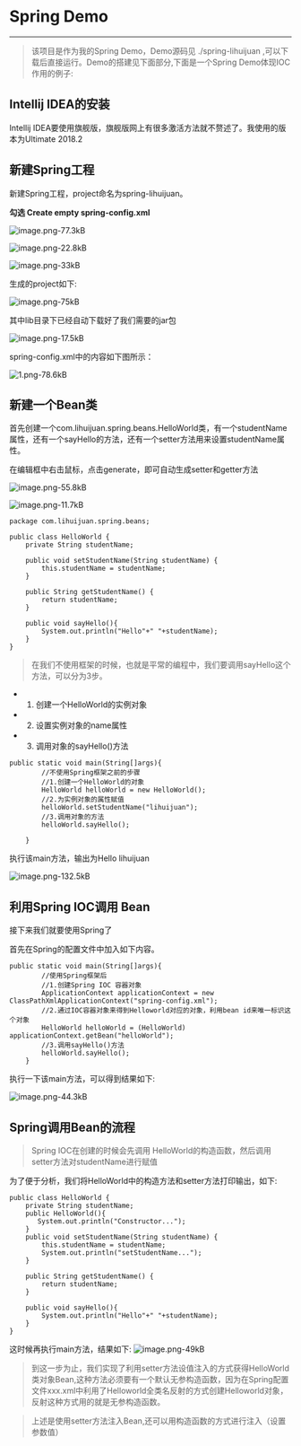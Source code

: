 # Spring Demo

---

> 该项目是作为我的Spring Demo，Demo源码见 ./spring-lihuijuan ,可以下载后直接运行。Demo的搭建见下面部分,下面是一个Spring Demo体现IOC作用的例子:

## Intellij IDEA的安装

Intellij IDEA要使用旗舰版，旗舰版网上有很多激活方法就不赘述了。我使用的版本为Ultimate 2018.2


## 新建Spring工程

新建Spring工程，project命名为spring-lihuijuan。

**勾选 Create empty spring-config.xml**

![image.png-77.3kB][2]

![image.png-22.8kB][3]

![image.png-33kB][4]

生成的project如下:

![image.png-75kB][5]

其中lib目录下已经自动下载好了我们需要的jar包


![image.png-17.5kB][6]

spring-config.xml中的内容如下图所示：

![1.png-78.6kB][7]

## 新建一个Bean类

首先创建一个com.lihuijuan.spring.beans.HelloWorld类，有一个studentName属性，还有一个sayHello的方法，还有一个setter方法用来设置studentName属性。 

在编辑框中右击鼠标，点击generate，即可自动生成setter和getter方法

![image.png-55.8kB][8]

![image.png-11.7kB][9]

```
package com.lihuijuan.spring.beans;

public class HelloWorld {
    private String studentName;

    public void setStudentName(String studentName) {
        this.studentName = studentName;
    }

    public String getStudentName() {
        return studentName;
    }

    public void sayHello(){
        System.out.println("Hello"+" "+studentName);
    }
}
```

> 在我们不使用框架的时候，也就是平常的编程中，我们要调用sayHello这个方法，可以分为3步。 

* 1. 创建一个HelloWorld的实例对象 

* 2. 设置实例对象的name属性 

* 3. 调用对象的sayHello()方法 

```
public static void main(String[]args){
        //不使用Spring框架之前的步骤
        //1.创建一个HelloWorld的对象
        HelloWorld helloWorld = new HelloWorld();
        //2.为实例对象的属性赋值
        helloWorld.setStudentName("lihuijuan");
        //3.调用对象的方法
        helloWorld.sayHello();

    }
```
执行该main方法，输出为Hello lihuijuan

![image.png-132.5kB][11]

## 利用Spring IOC调用 Bean 

接下来我们就要使用Spring了

首先在Spring的配置文件中加入如下内容。 

```
public static void main(String[]args){
        //使用Spring框架后
        //1.创建Spring IOC 容器对象
        ApplicationContext applicationContext = new ClassPathXmlApplicationContext("spring-config.xml");
        //2.通过IOC容器对象来得到Helloworld对应的对象，利用bean id来唯一标识这个对象
        HelloWorld helloWorld = (HelloWorld) applicationContext.getBean("helloWorld");
        //3.调用sayHello()方法
        helloWorld.sayHello();
    }
```

执行一下该main方法，可以得到结果如下:

![image.png-44.3kB][12]


## Spring调用Bean的流程

> Spring IOC在创建的时候会先调用 HelloWorld的构造函数，然后调用setter方法对studentName进行赋值

为了便于分析，我们将HelloWorld中的构造方法和setter方法打印输出，如下:
```
public class HelloWorld {
    private String studentName;
    public HelloWorld(){
       System.out.println("Constructor...");
    }
    public void setStudentName(String studentName) {
        this.studentName = studentName;
        System.out.println("setStudentName...");
    }

    public String getStudentName() {
        return studentName;
    }

    public void sayHello(){
        System.out.println("Hello"+" "+studentName);
    }
}

```
这时候再执行main方法，结果如下:
![image.png-49kB][13]


> 到这一步为止，我们实现了利用setter方法设值注入的方式获得HelloWorld类对象Bean,这种方法必须要有一个默认无参构造函数，因为在Spring配置文件xxx.xml中利用了Helloworld全类名反射的方式创建Helloworld对象，反射这种方式用的就是无参构造函数。



> 上述是使用setter方法注入Bean,还可以用构造函数的方式进行注入（设置参数值）

  [2]: http://static.zybuluo.com/lihuijuan114/6zjs1bcewcuj4crk0gbyv151/image.png
  [3]: http://static.zybuluo.com/lihuijuan114/dfb1ay84bz5p4jl2cbuwu96x/image.png
  [4]: http://static.zybuluo.com/lihuijuan114/8se5fj0nkcfbrymw86g10yyd/image.png
  [5]: http://static.zybuluo.com/lihuijuan114/gtvyqif2p4xr79gk43cfi9ir/image.png
  [6]: http://static.zybuluo.com/lihuijuan114/4hqgt3j9slxrin4ddb06erve/image.png
  [7]: http://static.zybuluo.com/lihuijuan114/3y93rms3qg2ln7ebxzcjehu1/1.png
  [8]: http://static.zybuluo.com/lihuijuan114/9kmb8sp4p3wwubzd6piwgzj2/image.png
  [9]: http://static.zybuluo.com/lihuijuan114/3pjaxxyaglf3gclhrqcn1suh/image.png
  [10]: http://static.zybuluo.com/lihuijuan114/0z1yubdia6xh49kdnkbfnwrz/image.png
  [11]: http://static.zybuluo.com/lihuijuan114/9iddctncxovreybr2mfw1ozd/image.png
  [12]: http://static.zybuluo.com/lihuijuan114/h8uzptxl3y6anbidknd803wx/image.png
  [13]: http://static.zybuluo.com/lihuijuan114/hmgztjlq6k59naw2laztl7aj/image.png
